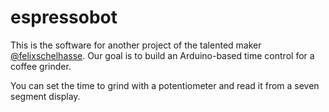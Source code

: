 # espressobot

This is the software for another project of the talented maker [@felixschelhasse](https://www.instagram.com/felixschelhasse). 
Our goal is to build an Arduino-based time control for a coffee grinder. 

You can set the time to grind with a potentiometer and read it from a seven segment display. 
